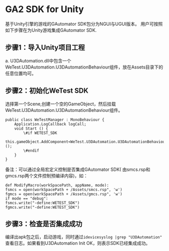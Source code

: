 # GA2 SDK for Unity

基于Unity引擎的游戏的GAutomator SDK包分为NGUI与UGUI版本。
用户可按照如下步骤在为Unity游戏集成GAutomator SDK.

## 步骤1：导入Unity项目工程
a. U3DAutomation.dll中包含一个WeTest.U3DAutomation.U3DAutomationBehaviour组件，放在Assets目录下的任意位置均可。

## 步骤2：初始化WeTest SDK
选择第一个Scene,创建一个空的GameObject，然后挂载WeTest.U3DAutomation.U3DAutomationBehaviour组件。

	public class WeTestManager : MonoBehaviour {
		Application.LogCallback logCall;
		void Start () {
			\#if WETEST_SDK
			this.gameObject.AddComponent<WeTest.U3DAutomation.U3DAutomationBehaviour>();
			\#endif
		}
	}
备注：可以通过全局宏定义控制是否集成GAutomator SDK( 由smcs.rsp和gmcs.rsp两个文件控制预编译内容)，如：

	def ModifyMacro(workSpacePath, appName, mode):
	fsmcs = open(workSpacePath + /Assets/smcs.rsp", 'w')
	fgmcs = open(workSpacePath + /Assets/gmcs.rsp", 'w')
	if mode == "debug":
	fsmcs.write("-define:WETEST_SDK")
	fgmcs.write("-define:WETEST_SDK")
## 步骤3：检查是否集成成功
编译出apk包之后，启动游戏，同时通过`idevicesyslog |grep "U3DAutomation"`
查看日志。如果看到U3DAutomation Init OK，则表示SDK已经集成成功。
